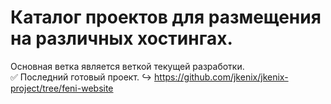 # Каталог проектов для размещения на различных хостингах.

Основная ветка является веткой текущей разработки.  
:white_check_mark: Последний готовый проект. ↪ https://github.com/jkenix/jkenix-project/tree/feni-website
